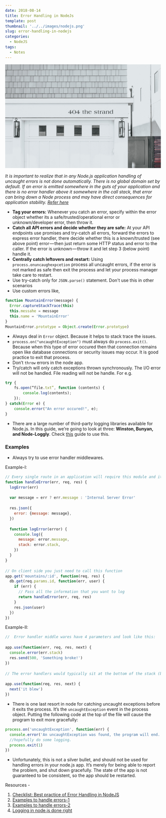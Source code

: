 ```yaml
---
date: 2018-08-14
title: Error Handling in NodeJs
template: post
thumbnail: '../../images/nodejs.png'
slug: error-handling-in-nodejs
categories:
  - NodeJS
tags:
  - Notes
---
```


![Error-Handling](../../images/Error-Handling.jpg)

_It is important to realize that in any Node.js application handling of uncaught errors is not done automatically. There is no global domain set by default. If an error is emitted somewhere in the guts of your application and there is no error handler above it somewhere in the call stack, that error can bring down a Node process and may have direct consequences for application stability._ [_Refer here_](https://www.signal.co/dev-log/exception-handling-node-js/)

* **Tag your errors:** Whenever you catch an error, specify within the error object whether its a safe/trusted/operational error or unknown/developer error, then throw it.
* **Catch all API errors and decide whether they are safe:** At your API endpoints use promises and try-catch all errors, forward the errors to express error handler, there decide whether this is a known/trusted (see above point) error — then just return some HTTP status and error to the caller. If the error is unknown — throw it and let step 3 (below point) handle it.
* **Centrally catch leftovers and restart:** Using `process.onuncaughexpcetion` process all uncaught errors, if the error is not marked as safe then exit the process and let your process manager take care to restart.
* Use try-catch only for `JSON.parse()` statement. Don't use this in other scenarios
* Use custom errors like,

```js
function MountainError(message) {
  Error.captureStackTrace(this)
  this.messahe = message
  this.name = 'MountainError'
}
MountainError.prototype = Object.create(Error.prototype)
```

* Always deal in `Error` object. Because it helps to stack trace the issues.
* `process.on("uncaughtException")` must always do `process.exit()`. Because when this type of error occured then that connection remains open like database connections or security issues may occur. It is good practice to exit that process.
* Don’t `throw` errors in the node app.
* Try/catch will only catch exceptions thrown synchronously. The I/O error will not be handled. File reading will not be handle. For e.g.

```js
try {
    fs.open(“file.txt”, function (contents) {
        console.log(contents);
    });
} catch(Error e) {
    console.error("An error occured!", e);
}
```

* There are a large number of third-party logging libraries available for Node.js. In this guide, we’re going to look at three: **Winston, Bunyan, and Node-Loggly**. Check [this](https://www.loggly.com/ultimate-guide/category/node/) guide to use this.

### Examples

* Always try to use error handler middlewares.

Example-I:

```js
// Every single route in an application will require this module and it should called whenever programmer need to handle any error
function handleError(err, req, res) {
  logError(err)

  var message = err ? err.message : 'Internal Server Error'

  res.json({
    error: {message: message},
  })

  function logError(error) {
    console.log({
      message: error.message,
      stack: error.stack,
    })
  }
}

// On client side you just need to call this function
app.get('mountains/:id', function(req, res) {
  db.get(req.params.id, function(err, user) {
    if (err) {
      // Pass all the information that you want to log
      return handleError(err, req, res)
    }
    res.json(user)
  })
})
```

Example-II:

```js
//  Error handler middle wares have 4 parameters and look like this:

app.use(function(err, req, res, next) {
  console.error(err.stack)
  res.send(500, 'Something broke!')
})

// The error handlers would typically sit at the bottom of the stack (below other app.use) and the way to send errors is by using the third parameter of typical middleware:

app.use(function(req, res, next) {
  next('it blew')
})
```

* There is one last resort in node for catching uncaught exceptions before it exits the process. It’s the `uncaughtException` event in the process object. Putting the following code at the top of the file will cause the program to exit more gracefully:

```js
process.on('uncaughtException', function(err) {
  console.error('An uncaughtException was found, the program will end.')
  //hopefully do some logging.
  process.exit(1)
})
```

* Unfortunately, this is not a silver bullet, and should not be used for handling errors in your node.js app. It’s merely for being able to report the problem, and shut down gracefully. The state of the app is not guaranteed to be consistent, so the app should be restarted.

Resources -

1.  [Checklist: Best practice of Error Handling in NodeJS](https://goldbergyoni.com/checklist-best-practices-of-node-js-error-handling/)
2.  [Examples to handle errors-1](https://github.com/xjamundx/error-handling)
3.  [Examples to handle errors-2](https://github.com/imperugo/NodeJs-Sample)
4.  [Logging in node.js done right](http://www.jyotman.xyz/post/logging-in-node.js-done-right)

